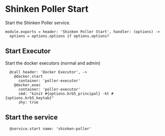 
# Shinken Poller Start

Start the Shinken Poller service.

    module.exports = header: 'Shinken Poller Start', handler: (options) ->
      options = options.options if options.options?


## Start Executor

Start the docker executors (normal and admin)

      @call header: 'Docker Executor', ->
        @docker.start
          container: 'poller-executor'
        @docker.exec
          container: 'poller-executor'
          cmd: "kinit #{options.krb5_principal} -kt #{options.krb5_keytab}"
          shy: true

## Start the service

      @service.start name: 'shinken-poller'

